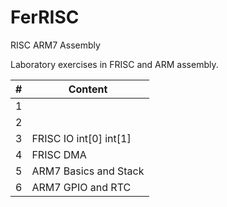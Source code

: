 # FerRISC
RISC ARM7 Assembly

Laboratory exercises in FRISC and ARM assembly.

\# | Content
---| --------------------------
1  | 
2  | 
3  | FRISC IO int[0] int[1]
4  | FRISC DMA
5  | ARM7 Basics and Stack
6  | ARM7 GPIO and RTC

